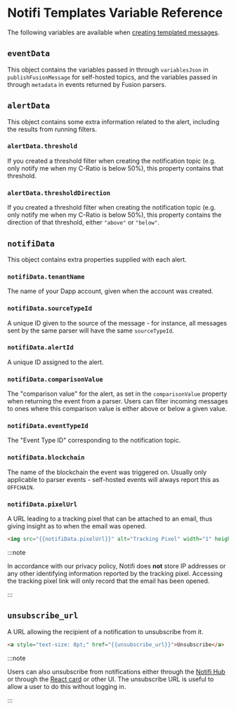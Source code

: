 # Notifi Templates Variable Reference

The following variables are available when [creating templated messages](./index.md).

## `eventData`

This object contains the variables passed in through `variablesJson` in `publishFusionMessage`
for self-hosted topics, and the variables passed in through `metadata` in events
returned by Fusion parsers.

## `alertData`

This object contains some extra information related to the alert, including
the results from running filters.

### `alertData.threshold`

If you created a threshold filter when creating the notification topic
(e.g. only notify me when my C-Ratio is below 50%), this property contains
that threshold.

### `alertData.thresholdDirection`

If you created a threshold filter when creating the notification topic
(e.g. only notify me when my C-Ratio is below 50%), this property contains
the direction of that threshold, either `"above"` or `"below"`.

## `notifiData`

This object contains extra properties supplied with each alert.

### `notifiData.tenantName`

The name of your Dapp account, given when the account was created.

### `notifiData.sourceTypeId`

A unique ID given to the source of the message - for instance, all messages
sent by the same parser will have the same `sourceTypeId`.

### `notifiData.alertId`

A unique ID assigned to the alert.

### `notifiData.comparisonValue`

The "comparison value" for the alert, as set in the `comparisonValue` property
when returning the event from a parser. Users can filter incoming messages to ones
where this comparison value is either above or below a given value.

### `notifiData.eventTypeId`

The "Event Type ID" corresponding to the notification topic.

### `notifiData.blockchain`

The name of the blockchain the event was triggered on. Usually only applicable to
parser events - self-hosted events will always report this as `OFFCHAIN`.

### `notifiData.pixelUrl`

A URL leading to a tracking pixel that can be attached to an email, thus giving
insight as to when the email was opened.

```html
<img src="{{notifiData.pixelUrl}}" alt="Tracking Pixel" width="1" height="1" border="0" style="display:none;">
```

:::note

In accordance with our privacy policy,
Notifi does **not** store IP addresses or any other identifying information reported
by the tracking pixel. Accessing the tracking pixel link will only record that the email
has been opened.

:::

## `unsubscribe_url`

A URL allowing the recipient of a notification to unsubscribe from it.

```html
<a style="text-size: 8pt;" href="{{unsubscribe_url}}">Unsubscribe</a>
```

:::note

Users can also unsubscribe from notifications either through the [Notifi Hub](https://notifi.network/login)
or through the [React card](../alert-subscribe/react-card/) or other UI. The unsubscribe URL
is useful to allow a user to do this without logging in.

:::